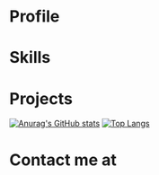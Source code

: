 # Profile

# Skills

# Projects

[![Anurag's GitHub stats](https://github-readme-stats.vercel.app/api?username=SebastianSzczypkowski&theme=vision-friendly-dark&show_icons=true)](https://github.com/anuraghazra/github-readme-stats)
[![Top Langs](https://github-readme-stats.vercel.app/api/top-langs/?username=SebastianSzczypkowski&layout=compact&theme=vision-friendly-dark)](https://github.com/anuraghazra/github-readme-stats)
# Contact me at



<!---

SebastianSzczypkowski/SebastianSzczypkowski is a ✨ special ✨ repository because its `README.md` (this file) appears on your GitHub profile.
You can click the Preview link to take a look at your changes.
--->
